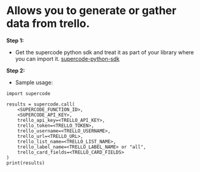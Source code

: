 # Allows you to generate or gather data from trello.
**Step 1:**
- Get the supercode python sdk and treat it as part of your library where you can import it. [supercode-python-sdk](https://git.io/vxTjp)

**Step 2:**
- Sample usage:
```
import supercode

results = supercode.call(
    <SUPERCODE_FUNCTION_ID>,
    <SUPERCODE_API_KEY>,
    trello_api_key=<TRELLO_API_KEY>,
    trello_token=<TRELLO_TOKEN>,
    trello_username=<TRELLO_USERNAME>,
    trello_url=<TRELLO_URL>,
    trello_list_name=<TRELLO_LIST_NAME>,
    trello_label_name=<TRELLO_LABEL_NAME> or "all",
    trello_card_fields=<TRELLO_CARD_FIELDS>
)
print(results)
```
